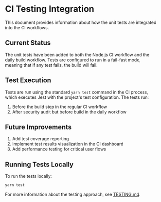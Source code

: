 # CI Testing Integration

This document provides information about how the unit tests are integrated into the CI workflows.

## Current Status

The unit tests have been added to both the Node.js CI workflow and the daily build workflow.
Tests are configured to run in a fail-fast mode, meaning that if any test fails, the build will fail.

## Test Execution

Tests are run using the standard `yarn test` command in the CI process, which executes Jest with the project's test configuration. The tests run:

1. Before the build step in the regular CI workflow 
2. After security audit but before build in the daily workflow

## Future Improvements

1. Add test coverage reporting 
2. Implement test results visualization in the CI dashboard
3. Add performance testing for critical user flows

## Running Tests Locally

To run the tests locally:

```bash
yarn test
```

For more information about the testing approach, see [TESTING.md](./TESTING.md).